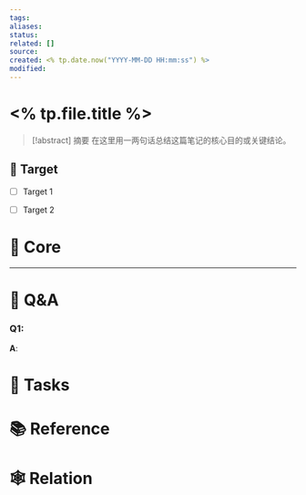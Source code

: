 ```yaml
---
tags:
aliases:
status:
related: []
source:
created: <% tp.date.now("YYYY-MM-DD HH:mm:ss") %>
modified:
---
```

# <% tp.file.title %>

> [!abstract] 摘要 
> 在这里用一两句话总结这篇笔记的核心目的或关键结论。

## 🎯 Target
- [ ] Target 1
- [ ] Target 2



# 📝 Core



---
# 🤔 Q&A

### Q1: 
**A**:


# 🚀 Tasks


# 📚 Reference


# 🕸️ Relation
